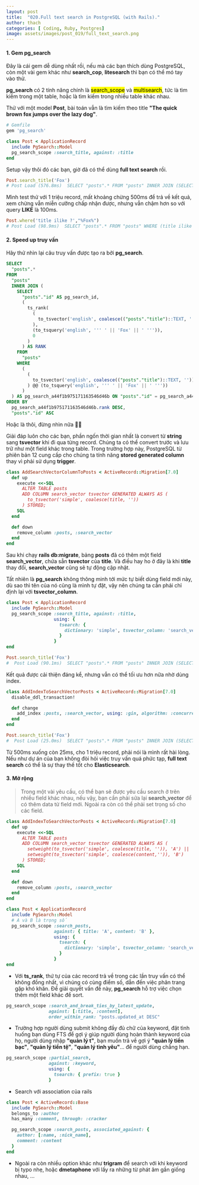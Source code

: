 ```yaml
---
layout: post
title:  "020.Full text search in PostgreSQL (with Rails)."
author: thach
categories: [ Coding, Ruby, Postgres]
image: assets/images/post_019/full_text_search.png
---
```

#### 1. Gem pg_search
Đây là cái gem dễ dùng nhất rồi, nếu mà các bạn thích dùng PostgreSQL, còn một vài gem khác như **search_cop**, **litesearch** thì bạn có thể mó tay vào thử.

**pg_search** có 2 tính năng chính là <mark>search_scope</mark> và <mark>multisearch</mark>, tức là tìm kiếm trong một table, hoặc là tìm kiếm trong nhiều table khác nhau.

Thử với một model **Post**, bài toán vẫn là tìm kiếm theo title **"The quick brown fox jumps over the lazy dog"**.
```ruby
# Gemfile
gem 'pg_search'
```
```ruby
class Post < ApplicationRecord
  include PgSearch::Model
  pg_search_scope :search_title, against: :title
end
```
Setup vậy thôi đó các bạn, giờ đã có thể dùng **full text search** rồi.
```ruby
Post.search_title('Fox')
# Post Load (576.8ms)  SELECT "posts".* FROM "posts" INNER JOIN (SELECT "posts"."id" AS pg_search_id, (ts_rank((to_tsvector('english', coalesce(("posts"."title")::text, ''))), (to_tsquery('english', ''' ' || 'Fox' || ' ''')), 0)) AS rank FROM "posts" WHERE ((to_tsvector('english', coalesce(("posts"."title")::text, ''))) @@ (to_tsquery('english', ''' ' || 'Fox' || ' ''')))) AS pg_search_a44f1b975171163546d46b ON "posts"."id" = pg_search_a44f1b975171163546d46b.pg_search_id ORDER BY pg_search_a44f1b975171163546d46b.rank DESC, "posts"."id" ASC
```
Mình test thử với 1 triệu record, mất khoảng chừng 500ms để trả về kết quả, xem chừng vẫn miễn cưỡng chấp nhận được, nhưng vẫn chậm hơn so với query **LIKE** là 100ms.

```ruby
Post.where('title ilike ?',"%Fox%")
# Post Load (98.9ms)  SELECT "posts".* FROM "posts" WHERE (title ilike '%Fox%')
```
#### 2. Speed up truy vấn
Hãy thử nhìn lại câu truy vấn được tạo ra bởi **pg_search**.
```sql
SELECT
  "posts".*
FROM
  "posts"
  INNER JOIN (
    SELECT
      "posts"."id" AS pg_search_id,
      (
        ts_rank(
          (
            to_tsvector('english', coalesce(("posts"."title")::TEXT, ''))
          ),
          (to_tsquery('english', ''' ' || 'Fox' || ' ''')),
          0
        )
      ) AS RANK
    FROM
      "posts"
    WHERE
      (
        (
          to_tsvector('english', coalesce(("posts"."title")::TEXT, ''))
        ) @@ (to_tsquery('english', ''' ' || 'Fox' || ' '''))
      )
  ) AS pg_search_a44f1b975171163546d46b ON "posts"."id" = pg_search_a44f1b975171163546d46b.pg_search_id
ORDER BY
  pg_search_a44f1b975171163546d46b.rank DESC,
  "posts"."id" ASC
```
Hoặc là thôi, đừng nhìn nữa :man_shrugging:

Giải đáp luôn cho các bạn, phần ngốn thời gian nhất là convert từ **string** sang **tsvector** khi đi qua từng record. Chúng ta có thể convert trước và lưu trữ như một field khác trong table. Trong trường hợp này, PostgreSQL từ phiên bản 12 cung cấp cho chúng ta tính năng **stored generated column** thay vì phải sử dụng **trigger**.

```ruby
class AddSearchVectorColumnToPosts < ActiveRecord::Migration[7.0]
  def up
    execute <<-SQL
      ALTER TABLE posts
      ADD COLUMN search_vector tsvector GENERATED ALWAYS AS (
        to_tsvector('simple', coalesce(title, ''))
      ) STORED;
    SQL
  end

  def down
    remove_column :posts, :search_vector
  end
end

```
Sau khi chạy **rails db:migrate**, bảng **posts** đã có thêm một field **search_vector**, chứa sẵn **tsvector** của **title**. Và điều hay ho ở đây là khi **title** thay đổi, **search_vector** cũng sẽ tự động cập nhật.

Tất nhiên là **pg_search** không thông minh tới mức tự biết dùng field mới này, dù sao thì tên của nó cũng là mình tự đặt, vậy nên chúng ta cần phải chỉ định lại với **tsvector_column**.

```ruby
class Post < ApplicationRecord
  include PgSearch::Model
  pg_search_scope :search_title, against: :title,
                  using: {
                    tsearch: {
                      dictionary: 'simple', tsvector_column: 'search_vector'
                    }
                  }
end
```

```ruby
Post.search_title('Fox')
#  Post Load (90.1ms)  SELECT "posts".* FROM "posts" INNER JOIN (SELECT "posts"."id" AS pg_search_id, (ts_rank(("posts"."search_vector"), (to_tsquery('simple', ''' ' || 'fox' || ' ''')), 0)) AS rank FROM "posts" WHERE (("posts"."search_vector") @@ (to_tsquery('simple', ''' ' || 'fox' || ' ''')))) AS pg_search_a44f1b975171163546d46b ON "posts"."id" = pg_search_a44f1b975171163546d46b.pg_search_id ORDER BY pg_search_a44f1b975171163546d46b.rank DESC, "posts"."id" ASC
```
Kết quả được cải thiện đáng kể, nhưng vẫn có thể tối ưu hơn nữa nhờ dùng index.
```ruby
class AddIndexToSearchVectorPosts < ActiveRecord::Migration[7.0]
  disable_ddl_transaction!

  def change
    add_index :posts, :search_vector, using: :gin, algorithm: :concurrently
  end
end

```
```ruby
Post.search_title('Fox')
#  Post Load (25.0ms)  SELECT "posts".* FROM "posts" INNER JOIN (SELECT "posts"."id" AS pg_search_id, (ts_rank(("posts"."search_vector"), (to_tsquery('simple', ''' ' || 'Fox' || ' ''')), 0)) AS rank FROM "posts" WHERE (("posts"."search_vector") @@ (to_tsquery('simple', ''' ' || 'Fox' || ' ''')))) AS pg_search_a44f1b975171163546d46b ON "posts"."id" = pg_search_a44f1b975171163546d46b.pg_search_id ORDER BY pg_search_a44f1b975171163546d46b.rank DESC, "posts"."id" ASC
```
Từ 500ms xuống còn 25ms, cho 1 triệu record, phải nói là mình rất hài lòng. Nếu như dự án của bạn không đòi hỏi việc truy vấn quá phức tạp, **full text search** có thể là sự thay thế tốt cho **Elasticsearch**.

#### 3. Mở rộng
> Trong một vài yêu cầu, có thể bạn sẽ được yêu cầu search ở trên nhiều field khác nhau, nếu vậy, bạn cần phải sửa lại **search_vector** để có thêm data từ field mới. Ngoài ra còn có thể phải set trọng số cho các field.

```ruby
class AddIndexToSearchVectorPosts < ActiveRecord::Migration[7.0]
  def up
    execute <<-SQL
      ALTER TABLE posts
      ADD COLUMN search_vector tsvector GENERATED ALWAYS AS (
        setweight(to_tsvector('simple', coalesce(title, '')), 'A') ||
        setweight(to_tsvector('simple', coalesce(content,'')), 'B')
      ) STORED;
    SQL
  end

  def down
    remove_column :posts, :search_vector
  end
end
```
```ruby
class Post < ApplicationRecord
  include PgSearch::Model
  # A và B là trọng số
  pg_search_scope :search_posts,
                  against: { title: 'A', content: 'B' },
                  using: {
                    tsearch: {
                      dictionary: 'simple', tsvector_column: 'search_vector'
                    }
                  }
end
```

- Với **ts_rank**, thứ tự của các record trả về trong các lần truy vấn có thể không đồng nhất, vì chúng có cùng điểm số, dẫn đến việc phân trang gặp khó khăn. Để giải quyết vấn đề này, **pg_search** hỗ trợ việc chọn thêm một field khác để sort.

```ruby
pg_search_scope :search_and_break_ties_by_latest_update,
                against: [:title, :content],
                order_within_rank: "posts.updated_at DESC"
```

- Trường hợp người dùng submit không đầy đủ chữ của keyword, đặt tình huống bạn dùng FTS để gợi ý giúp người dùng hoàn thành keyword của họ, người dùng nhập **"quản lý t"**, bạn muốn trả về gợi ý **"quản lý tiền bạc"**, **"quản lý tiền tệ"**, **"quản lý tình yêu"**... để người dùng chẳng hạn.

```ruby
pg_search_scope :partial_search,
                against: :keyword,
                using: {
                  tsearch: { prefix: true }
                }
```
- Search với association của rails

```ruby
class Post < ActiveRecord::Base
  include PgSearch::Model
  belongs_to :author
  has_many :comment, through: :cracker

  pg_search_scope :search_posts, associated_against: {
    author: [:name, :nick_name],
    comment: :content
  }
end
```
- Ngoài ra còn nhiều option khác như **trigram** để search với khi keyword bị typo nhẹ, hoặc **dmetaphone** với lấy ra những từ phát âm gần giống nhau, ...
